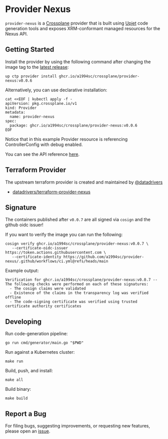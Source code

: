# Provider Nexus

`provider-nexus` is a [Crossplane](https://crossplane.io/) provider that
is built using [Upjet](https://github.com/crossplane/upjet) code
generation tools and exposes XRM-conformant managed resources for the
Nexus API.

## Getting Started

Install the provider by using the following command after changing the image tag
to the [latest release](https://marketplace.upbound.io/providers/a1994sc/provider-nexus):
```
up ctp provider install ghcr.io/a1994sc/crossplane/provider-nexus:v0.0.6
```

Alternatively, you can use declarative installation:
```
cat <<EOF | kubectl apply -f -
apiVersion: pkg.crossplane.io/v1
kind: Provider
metadata:
  name: provider-nexus
spec:
  package: ghcr.io/a1994sc/crossplane/provider-nexus:v0.0.6
EOF
```

Notice that in this example Provider resource is referencing ControllerConfig with debug enabled.

You can see the API reference [here](https://doc.crds.dev/github.com/a1994sc/provider-nexus).

## Terraform Provider

The upstream terraform provider is created and maintained by [@datadrivers](https://github.com/datadrivers)

* [datadrivers/terraform-provider-nexus](https://github.com/datadrivers/terraform-provider-nexus)

## Signature

The containers published after `v0.0.7` are all signed via `cosign` and the github oidc issuer!

If you want to verify the image you can run the following:

```shell
cosign verify ghcr.io/a1994sc/crossplane/provider-nexus:v0.0.7 \
   --certificate-oidc-issuer https://token.actions.githubusercontent.com \
   --certificate-identity https://github.com/a1994sc/provider-nexus/.github/workflows/ci.yml@refs/heads/main
```

Example output:

```text
Verification for ghcr.io/a1994sc/crossplane/provider-nexus:v0.0.7 --
The following checks were performed on each of these signatures:
  - The cosign claims were validated
  - Existence of the claims in the transparency log was verified offline
  - The code-signing certificate was verified using trusted certificate authority certificates
```

## Developing

Run code-generation pipeline:
```console
go run cmd/generator/main.go "$PWD"
```

Run against a Kubernetes cluster:

```console
make run
```

Build, push, and install:

```console
make all
```

Build binary:

```console
make build
```

## Report a Bug

For filing bugs, suggesting improvements, or requesting new features, please
open an [issue](https://github.com/a1994sc/provider-nexus/issues).
